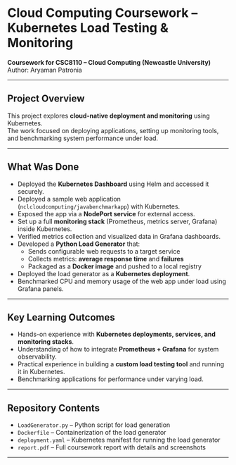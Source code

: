 # Cloud Computing Coursework – Kubernetes Load Testing & Monitoring

**Coursework for CSC8110 – Cloud Computing (Newcastle University)**  
Author: Aryaman Patronia  

---

## Project Overview
This project explores **cloud-native deployment and monitoring** using Kubernetes.  
The work focused on deploying applications, setting up monitoring tools, and benchmarking system performance under load.

---

## What Was Done
- Deployed the **Kubernetes Dashboard** using Helm and accessed it securely.  
- Deployed a sample web application (`nclcloudcomputing/javabenchmarkapp`) with Kubernetes.  
- Exposed the app via a **NodePort service** for external access.  
- Set up a full **monitoring stack** (Prometheus, metrics server, Grafana) inside Kubernetes.  
- Verified metrics collection and visualized data in Grafana dashboards.  
- Developed a **Python Load Generator** that:  
  - Sends configurable web requests to a target service  
  - Collects metrics: **average response time** and **failures**  
  - Packaged as a **Docker image** and pushed to a local registry  
- Deployed the load generator as a **Kubernetes deployment**.  
- Benchmarked CPU and memory usage of the web app under load using Grafana panels.  

---

## Key Learning Outcomes
- Hands-on experience with **Kubernetes deployments, services, and monitoring stacks**.  
- Understanding of how to integrate **Prometheus + Grafana** for system observability.  
- Practical experience in building a **custom load testing tool** and running it in Kubernetes.  
- Benchmarking applications for performance under varying load.  

---

## Repository Contents
- `LoadGenerator.py` – Python script for load generation  
- `Dockerfile` – Containerization of the load generator  
- `deployment.yaml` – Kubernetes manifest for running the load generator  
- `report.pdf` – Full coursework report with details and screenshots  

---
